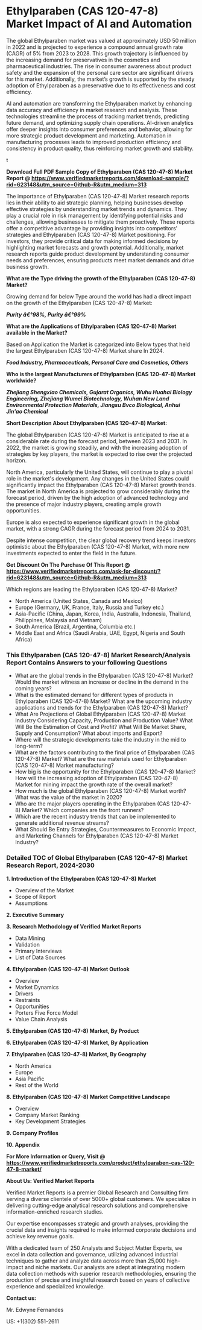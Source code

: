 <meta name="title" content="Global  Ethylparaben (CAS 120-47-8) Market Impact of AI and Automation"><meta name="description" content="  The global Ethylparaben market was valued at approximately USD 50 million in 2022 and is projected to experience a compound annual growth rate (CAGR) of 5% from 2023"><meta name="title" content=" Ethylparaben (CAS 120-47-8) Market Size, Share, Scope, Trends, Growth, Opportunities, Analysis, Forecast"> <h1>Ethylparaben (CAS 120-47-8) Market Impact of AI and Automation</h1> <p>The global Ethylparaben market was valued at approximately USD 50 million in 2022 and is projected to experience a compound annual growth rate (CAGR) of 5% from 2023 to 2028. This growth trajectory is influenced by the increasing demand for preservatives in the cosmetics and pharmaceutical industries. The rise in consumer awareness about product safety and the expansion of the personal care sector are significant drivers for this market. Additionally, the market’s growth is supported by the steady adoption of Ethylparaben as a preservative due to its effectiveness and cost efficiency.</p> <p>AI and automation are transforming the Ethylparaben market by enhancing data accuracy and efficiency in market research and analysis. These technologies streamline the process of tracking market trends, predicting future demand, and optimizing supply chain operations. AI-driven analytics offer deeper insights into consumer preferences and behavior, allowing for more strategic product development and marketing. Automation in manufacturing processes leads to improved production efficiency and consistency in product quality, thus reinforcing market growth and stability.</p> t</p><p id="" class=""><strong>Download Full PDF Sample Copy of Ethylparaben (CAS 120-47-8) Market Report @ <a href="https://www.verifiedmarketreports.com/download-sample/?rid=623148&utm_source=Github-R&utm_medium=313" target="_blank">https://www.verifiedmarketreports.com/download-sample/?rid=623148&utm_source=Github-R&utm_medium=313</a></strong></p><p>The importance of&nbsp;Ethylparaben (CAS 120-47-8) Market research reports lies in their ability to aid strategic planning, helping businesses develop effective strategies by understanding market trends and dynamics. They play a crucial role in risk management by identifying potential risks and challenges, allowing businesses to mitigate them proactively. These reports offer a competitive advantage by providing insights into competitors' strategies and Ethylparaben (CAS 120-47-8) Market positioning. For investors, they provide critical data for making informed decisions by highlighting market forecasts and growth potential. Additionally, market research reports guide product development by understanding consumer needs and preferences, ensuring products meet market demands and drive business growth.</p><p><strong>What are the&nbsp;Type driving the growth of the Ethylparaben (CAS 120-47-8) Market?</strong></p><p id="" class="">Growing demand for below Type around the world has had a direct impact on the growth of the Ethylparaben (CAS 120-47-8) Market:</p><em><strong>Purity â€°98%, Purity â€°99%</strong></em></p><strong>What are the&nbsp;Applications&nbsp;of Ethylparaben (CAS 120-47-8) Market available in the Market?</strong></p><p id="" class="">Based on Application the Market is categorized into Below types that held the largest Ethylparaben (CAS 120-47-8) Market share In 2024.</p><em><strong>Food Industry, Pharmaceuticals, Personal Care and Cosmetics, Others</strong></em></p><strong>Who is the largest Manufacturers of Ethylparaben (CAS 120-47-8) Market worldwide?</strong></p><p><em><strong>Zhejiang Shengxiao Chemicals, Gujarat Organics, Wuhu Huahai Biology Engineering, Zhejiang Wumei Biotechnology, Wuhan New Land Environmental Protection Materials, Jiangsu Bvco Biological, Anhui Jin'ao Chemical</strong></em></p><p id="" class=""><strong>Short Description About Ethylparaben (CAS 120-47-8) Market:</strong></p><p>The global Ethylparaben (CAS 120-47-8) Market is anticipated to rise at a considerable rate during the forecast period, between 2023 and 2031. In 2022, the market is growing steadily, and with the increasing adoption of strategies by key players, the market is expected to rise over the projected horizon.</p><p>North America, particularly the United States, will continue to play a pivotal role in the market's development. Any changes in the United States could significantly impact the Ethylparaben (CAS 120-47-8) Market growth trends. The market in North America is projected to grow considerably during the forecast period, driven by the high adoption of advanced technology and the presence of major industry players, creating ample growth opportunities.</p><p>Europe is also expected to experience significant growth in the global market, with a strong CAGR during the forecast period from 2024 to 2031.</p><p>Despite intense competition, the clear global recovery trend keeps investors optimistic about the Ethylparaben (CAS 120-47-8) Market, with more new investments expected to enter the field in the future.</p><p id="" class=""><strong>Get Discount On The Purchase Of This Report @ <a href="https://www.verifiedmarketreports.com/ask-for-discount/?rid=623148&utm_source=Github-R&utm_medium=313" target="_blank">https://www.verifiedmarketreports.com/ask-for-discount/?rid=623148&utm_source=Github-R&utm_medium=313</a></strong></p>Which regions are leading the Ethylparaben (CAS 120-47-8) Market?</p><ul><li>North America (United States, Canada and Mexico)</li><li>Europe (Germany, UK, France, Italy, Russia and Turkey etc.)</li><li>Asia-Pacific (China, Japan, Korea, India, Australia, Indonesia, Thailand, Philippines, Malaysia and Vietnam)</li><li>South America (Brazil, Argentina, Columbia etc.)</li><li>Middle East and Africa (Saudi Arabia, UAE, Egypt, Nigeria and South Africa)</li></ul><h3 id="" class="">This Ethylparaben (CAS 120-47-8) Market Research/Analysis Report Contains Answers to your following Questions</h3><ul><li>What are the global trends in the Ethylparaben (CAS 120-47-8) Market? Would the market witness an increase or decline in the demand in the coming years?</li><li>What is the estimated demand for different types of products in Ethylparaben (CAS 120-47-8) Market? What are the upcoming industry applications and trends for the Ethylparaben (CAS 120-47-8) Market?</li><li>What Are Projections of Global Ethylparaben (CAS 120-47-8) Market Industry Considering Capacity, Production and Production Value? What Will Be the Estimation of Cost and Profit? What Will Be Market Share, Supply and Consumption? What about imports and Export?</li><li>Where will the strategic developments take the industry in the mid to long-term?</li><li>What are the factors contributing to the final price of Ethylparaben (CAS 120-47-8) Market? What are the raw materials used for Ethylparaben (CAS 120-47-8) Market manufacturing?</li><li>How big is the opportunity for the Ethylparaben (CAS 120-47-8) Market? How will the increasing adoption of Ethylparaben (CAS 120-47-8) Market for mining impact the growth rate of the overall market?</li><li>How much is the global Ethylparaben (CAS 120-47-8) Market worth? What was the value of the market In 2020?</li><li>Who are the major players operating in the Ethylparaben (CAS 120-47-8) Market? Which companies are the front runners?</li><li>Which are the recent industry trends that can be implemented to generate additional revenue streams?</li><li>What Should Be Entry Strategies, Countermeasures to Economic Impact, and Marketing Channels for Ethylparaben (CAS 120-47-8) Market Industry?</li></ul><h3 id="" class="">Detailed TOC of Global Ethylparaben (CAS 120-47-8) Market Research Report, 2024-2030</h3><p id="" class=""><strong>1. Introduction of the Ethylparaben (CAS 120-47-8) Market</strong></p><ul><li>Overview of the Market</li><li>Scope of Report</li><li>Assumptions</li></ul><p id="" class=""><strong>2. Executive Summary</strong></p><p id="" class=""><strong>3. Research Methodology of Verified Market Reports</strong></p><ul><li>Data Mining</li><li>Validation</li><li>Primary Interviews</li><li>List of Data Sources</li></ul><p id="" class=""><strong>4. Ethylparaben (CAS 120-47-8) Market Outlook</strong></p><ul><li>Overview</li><li>Market Dynamics</li><li>Drivers</li><li>Restraints</li><li>Opportunities</li><li>Porters Five Force Model</li><li>Value Chain Analysis</li></ul><p id="" class=""><strong>5. Ethylparaben (CAS 120-47-8) Market, By Product</strong></p><p id="" class=""><strong>6. Ethylparaben (CAS 120-47-8) Market, By Application</strong></p><p id="" class=""><strong>7. Ethylparaben (CAS 120-47-8) Market, By Geography</strong></p><ul><li>North America</li><li>Europe</li><li>Asia Pacific</li><li>Rest of the World</li></ul><p id="" class=""><strong>8. Ethylparaben (CAS 120-47-8) Market Competitive Landscape</strong></p><ul><li>Overview</li><li>Company Market Ranking</li><li>Key Development Strategies</li></ul><p id="" class=""><strong>9. Company Profiles</strong></p><p id="" class=""><strong>10. Appendix</strong></p><p id="" class=""><strong>For More Information or Query, Visit @ <a href="https://www.verifiedmarketreports.com/product/ethylparaben-cas-120-47-8-market/" target="_blank">https://www.verifiedmarketreports.com/product/ethylparaben-cas-120-47-8-market/</a></strong></p><p id="" class=""><strong>About Us: Verified Market Reports</strong></p><p id="" class="">Verified Market Reports is a premier Global Research and Consulting firm serving a diverse clientele of over 5000+ global customers. We specialize in delivering cutting-edge analytical research solutions and comprehensive information-enriched research studies.</p><p id="" class="">Our expertise encompasses strategic and growth analyses, providing the crucial data and insights required to make informed corporate decisions and achieve key revenue goals.</p><p id="" class="">With a dedicated team of 250 Analysts and Subject Matter Experts, we excel in data collection and governance, utilizing advanced industrial techniques to gather and analyze data across more than 25,000 high-impact and niche markets. Our analysts are adept at integrating modern data collection methods with superior research methodologies, ensuring the production of precise and insightful research based on years of collective experience and specialized knowledge.</p><p id="" class=""><strong>Contact us:</strong></p><p id="" class="">Mr. Edwyne Fernandes</p><p id="" class="">US: +1(302) 551-2611</p>